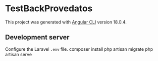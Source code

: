 
# TestBackProvedatos

This project was generated with [Angular CLI](https://github.com/angular/angular-cli) version 18.0.4.

## Development server

Configure the Laravel `.env` file.
composer install
php artisan migrate
php artisan serve

